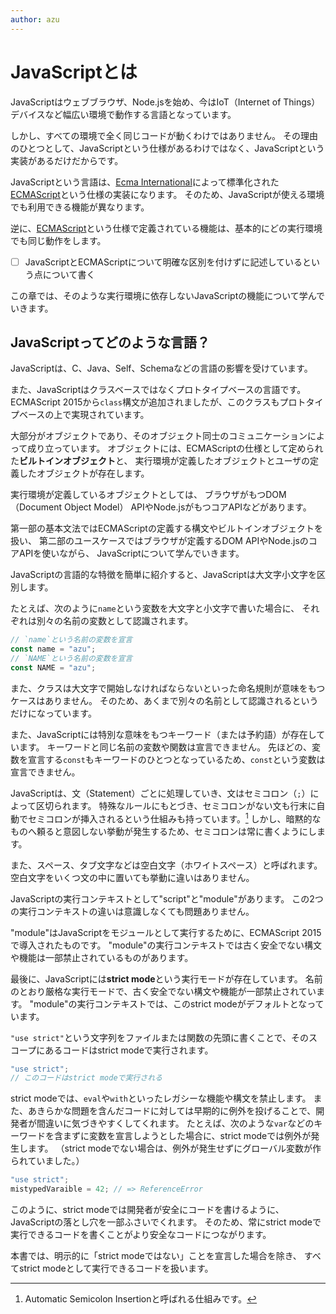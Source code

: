 ```yaml
---
author: azu
---
```


# JavaScriptとは

JavaScriptはウェブブラウザ、Node.jsを始め、今はIoT（Internet of Things）デバイスなど幅広い環境で動作する言語となっています。

<!-- TODO(azu): 上手く並び替えたい。最初に否定から入るのは良いのかどうか? -->

しかし、すべての環境で全く同じコードが動くわけではありません。
その理由のひとつとして、JavaScriptという仕様があるわけではなく、JavaScriptという実装があるだけだからです。

JavaScriptという言語は、[Ecma International][]によって標準化された[ECMAScript][]という仕様の実装になります。
そのため、JavaScriptが使える環境でも利用できる機能が異なります。

逆に、[ECMAScript][]という仕様で定義されている機能は、基本的にどの実行環境でも同じ動作をします。

- [ ] JavaScriptとECMAScriptについて明確な区別を付けずに記述しているという点について書く

この章では、そのような実行環境に依存しないJavaScriptの機能について学んでいきます。

## JavaScriptってどのような言語？

JavaScriptは、C、Java、Self、Schemaなどの言語の影響を受けています。

また、JavaScriptはクラスベースではなくプロトタイプベースの言語です。
ECMAScript 2015から`class`構文が追加されましたが、このクラスもプロトタイプベースの上で実現されています。

大部分がオブジェクトであり、そのオブジェクト同士のコミュニケーションによって成り立っています。
オブジェクトには、ECMAScriptの仕様として定められた**ビルトインオブジェクト**と、
実行環境が定義したオブジェクトとユーザの定義したオブジェクトが存在します。

実行環境が定義しているオブジェクトとしては、
ブラウザがもつDOM（Document Object Model） APIやNode.jsがもつコアAPIなどがあります。

第一部の基本文法ではECMAScriptの定義する構文やビルトインオブジェクトを扱い、
第二部のユースケースではブラウザが定義するDOM APIやNode.jsのコアAPIを使いながら、
JavaScriptについて学んでいきます。

JavaScriptの言語的な特徴を簡単に紹介すると、JavaScriptは大文字小文字を区別します。

たとえば、次のように`name`という変数を大文字と小文字で書いた場合に、
それぞれは別々の名前の変数として認識されます。

```js
// `name`という名前の変数を宣言
const name = "azu";
// `NAME`という名前の変数を宣言
const NAME = "azu";
```

また、クラスは大文字で開始しなければならないといった命名規則が意味をもつケースはありません。
そのため、あくまで別々の名前として認識されるというだけになっています。

また、JavaScriptには特別な意味をもつキーワード（または予約語）が存在しています。
キーワードと同じ名前の変数や関数は宣言できません。
先ほどの、変数を宣言する`const`もキーワードのひとつとなっているため、`const`という変数は宣言できません。

JavaScriptは、文（Statement）ごとに処理していき、文はセミコロン（`;`）によって区切られます。
特殊なルールにもとづき、セミコロンがない文も行末に自動でセミコロンが挿入されるという仕組みも持っています。[^1]
しかし、暗黙的なものへ頼ると意図しない挙動が発生するため、セミコロンは常に書くようにします。

また、スペース、タブ文字などは空白文字（ホワイトスペース）と呼ばれます。
空白文字をいくつ文の中に置いても挙動に違いはありません。

JavaScriptの実行コンテキストとして"script"と"module"があります。
この2つの実行コンテキストの違いは意識しなくても問題ありません。

"module"はJavaScriptをモジュールとして実行するために、ECMAScript 2015で導入されたものです。
"module"の実行コンテキストでは古く安全でない構文や機能は一部禁止されているものがあります。

最後に、JavaScriptには**strict mode**という実行モードが存在しています。
名前のとおり厳格な実行モードで、古く安全でない構文や機能が一部禁止されています。
"module"の実行コンテキストでは、このstrict modeがデフォルトとなっています。

`"use strict"`という文字列をファイルまたは関数の先頭に書くことで、そのスコープにあるコードはstrict modeで実行されます。

```js
"use strict";
// このコードはstrict modeで実行される
```

strict modeでは、`eval`や`with`といったレガシーな機能や構文を禁止します。
また、あきらかな問題を含んだコードに対しては早期的に例外を投げることで、開発者が間違いに気づきやすくしてくれます。
たとえば、次のような`var`などのキーワードを含まずに変数を宣言しようとした場合に、strict modeでは例外が発生します。
（strict modeでない場合は、例外が発生せずにグローバル変数が作られていました。）

```js
"use strict";
mistypedVaraible = 42; // => ReferenceError
```

このように、strict modeでは開発者が安全にコードを書けるように、JavaScriptの落とし穴を一部ふさいでくれます。
そのため、常にstrict modeで実行できるコードを書くことがより安全なコードにつながります。

本書では、明示的に「strict modeではない」ことを宣言した場合を除き、
すべてstrict modeとして実行できるコードを扱います。

[^1]: Automatic Semicolon Insertionと呼ばれる仕組みです。

[Ecma International]: http://www.ecma-international.org/  "Ecma International"
[ECMAScript]: http://www.ecma-international.org/publications/standards/Ecma-262.htm  "Standard ECMA-262"
